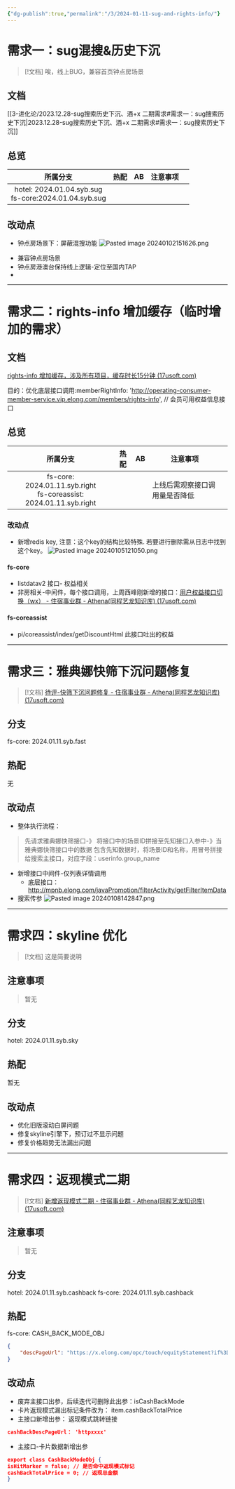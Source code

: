 ```yaml
---
{"dg-publish":true,"permalink":"/3/2024-01-11-sug-and-rights-info/"}
---
```



# 需求一：sug混搜&历史下沉

> [!文档]
> 唉，线上BUG，兼容首页钟点房场景

## 文档

[[3-进化论/2023.12.28-sug搜索历史下沉、酒+x 二期需求#需求一：sug搜索历史下沉\|2023.12.28-sug搜索历史下沉、酒+x 二期需求#需求一：sug搜索历史下沉]]

## 总览
| 所属分支 | 热配 | AB | 注意事项 |  |
| :--: | ---- | ---- | ---- | ---- |
| hotel: 2024.01.04.syb.sug<br>fs-core:2024.01.04.syb.sug |  |  |  |  |



## 改动点
* 钟点房场景下：屏蔽混搜功能
![Pasted image 20240102151626.png](/img/user/%E9%9D%99%E6%80%81%E8%B5%84%E6%BA%90/Pasted%20image%2020240102151626.png)
- 兼容钟点房场景
- 钟点房港澳台保持线上逻辑-定位至国内TAP
-





---


# 需求二：rights-info 增加缓存（临时增加的需求）


## 文档

[rights-info 增加缓存，涉及所有项目，缓存时长15分钟 (17usoft.com)](https://matrix.17usoft.com/v2/matrix-web/project/pjt315#/requirementPool/175697)

目的：优化底层接口调用:memberRightInfo: 'http://operating-consumer-member-service.vip.elong.com/members/rights-info', // 会员可用权益信息接口


## 总览
| 所属分支 | 热配 | AB | 注意事项 |  |
| :--: | ---- | ---- | ---- | ---- |
| fs-core:  2024.01.11.syb.right<br>fs-coreassist: 2024.01.11.syb.right |  |  | 上线后需观察接口调用量是否降低 |  |

### 改动点

- 新增redis key,  注意：这个key的结构比较特殊.   若要进行删除需从日志中找到这个key。
![Pasted image 20240105121050.png](/img/user/%E9%9D%99%E6%80%81%E8%B5%84%E6%BA%90/Pasted%20image%2020240105121050.png)

#### fs-core
- listdatav2 接口-  权益相关
- 非房相关-中间件，每个接口调用，上周西峰刚新增的接口：[用户权益接口切换（wx） - 住宿事业群 - Athena(同程艺龙知识库) (17usoft.com)](http://wiki.17usoft.com/pages/viewpage.action?pageId=117934368)

#### fs-coreassist
- pi/coreassist/index/getDiscountHtml  此接口吐出的权益

---



# 需求三：雅典娜快筛下沉问题修复

> [!文档]
> [待评-快筛下沉问题修复 - 住宿事业群 - Athena(同程艺龙知识库) (17usoft.com)](http://wiki.17usoft.com/pages/viewpage.action?pageId=144280157)


## 分支

fs-core: 2024.01.11.syb.fast


## 热配

无


## 改动点

- 整体执行流程：
>  先请求雅典娜快筛接口-》 将接口中的场景ID拼接至先知接口入参中-》当雅典娜快筛接口中的数据 包含先知数据时，将场景ID和名称，用冒号拼接给搜索主接口，对应字段：userinfo.group_name

- 新增接口中间件-仅列表详情调用
	- 底层接口：http://mpnb.elong.com/javaPromotion/filterActivity/getFilterItemData
- 搜索传参
![Pasted image 20240108142847.png](/img/user/%E9%9D%99%E6%80%81%E8%B5%84%E6%BA%90/Pasted%20image%2020240108142847.png)





---

# 需求四：skyline 优化

> [!文档]
> 这是简要说明


## 注意事项

> 暂无

## 分支

hotel: 2024.01.11.syb.sky

## 热配

暂无


## 改动点


- 优化旧版滚动白屏问题
- 修复skyline引擎下，预订过不显示问题
- 修复价格趋势无法漏出问题





---


# 需求四：返现模式二期

> [!文档]
> [新增返现模式二期 - 住宿事业群 - Athena(同程艺龙知识库) (17usoft.com)](http://wiki.17usoft.com/pages/viewpage.action?pageId=138535934)


## 注意事项

> 暂无

## 分支

hotel: 2024.01.11.syb.cashback
fs-core: 2024.01.11.syb.cashback

## 热配

fs-core:  CASH_BACK_MODE_OBJ

```json
{
    "descPageUrl": "https://x.elong.com/opc/touch/equityStatement?if%3D5001873%26_channel%3DhotelConsumerOpreating%26isSocket%3DhotelConsumerOpreating%26noAuth%3D1"
}
```



## 改动点

- 废弃主接口出参，后续迭代可删除此出参：isCashBackMode
- 卡片返现模式漏出标记条件改为：  item.cashBackTotalPrice
- 主接口新增出参： 返现模式跳转链接
```json
cashBackDescPageUrl： 'httpxxxx'

```
- 主接口-卡片数据新增出参
```json
export class CashBackModeObj {
isHitMarker = false; // 是否命中返现模式标记
cashBackTotalPrice = 0; // 返现总金额
}

```

